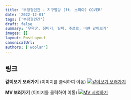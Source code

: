 ```yaml
---
title: '부정형인간 - 지구멸망 (ft. 소피아) COVER'
date: '2022-12-01'
tags: ['부정형인간']
draft: false
summary: '우왁굳, 징버거, 릴파, 주르르, 비챤 같이보기'
images: []
layout: PostLayout
canonicalUrl:
authors: ['woolan']
---
```


## 링크

**같이보기 보러가기** (이미지를 클릭하여 이동)
[![같이보기 보러가기](https://cdn.discordapp.com/attachments/1136601898116464710/1137050327938506852/logo.png)](https://cafe.naver.com/steamindiegame/8716305)

**MV 보러가기** (이미지를 클릭하여 이동)
[![MV 시청하기](https://i.ytimg.com/vi/qSucS9YdhVE/maxresdefault.jpg)](https://youtu.be/qSucS9YdhVE)
